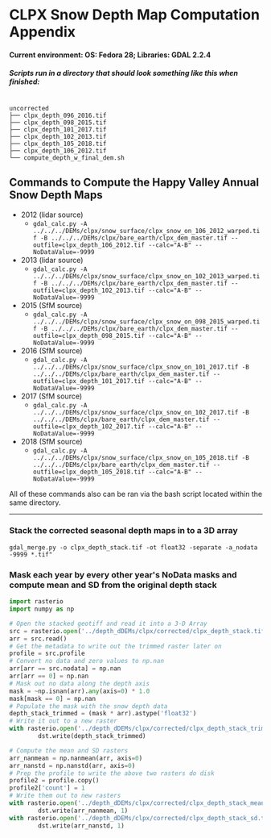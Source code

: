# CLPX Snow Depth Map Computation Appendix
#### Current environment: OS: Fedora 28; Libraries: GDAL 2.2.4
##### Scripts run in a directory that should look something like this when finished:

<pre><code>
uncorrected
├── clpx_depth_096_2016.tif
├── clpx_depth_098_2015.tif
├── clpx_depth_101_2017.tif
├── clpx_depth_102_2013.tif
├── clpx_depth_105_2018.tif
├── clpx_depth_106_2012.tif
└── compute_depth_w_final_dem.sh
</code></pre>

<div style="page-break-after: always;"></div>

## Commands to Compute the Happy Valley Annual Snow Depth Maps

  - 2012 (lidar source)
    - `gdal_calc.py -A ../../../DEMs/clpx/snow_surface/clpx_snow_on_106_2012_warped.tif -B ../../../DEMs/clpx/bare_earth/clpx_dem_master.tif --outfile=clpx_depth_106_2012.tif --calc="A-B" --NoDataValue=-9999`
  - 2013 (lidar source)
    - `gdal_calc.py -A ../../../DEMs/clpx/snow_surface/clpx_snow_on_102_2013_warped.tif -B ../../../DEMs/clpx/bare_earth/clpx_dem_master.tif --outfile=clpx_depth_102_2013.tif --calc="A-B" --NoDataValue=-9999`
  - 2015 (SfM source)
    - `gdal_calc.py -A ../../../DEMs/clpx/snow_surface/clpx_snow_on_098_2015_warped.tif -B ../../../DEMs/clpx/bare_earth/clpx_dem_master.tif --outfile=clpx_depth_098_2015.tif --calc="A-B" --NoDataValue=-9999`
  - 2016 (SfM source)
    - `gdal_calc.py -A ../../../DEMs/clpx/snow_surface/clpx_snow_on_101_2017.tif -B ../../../DEMs/clpx/bare_earth/clpx_dem_master.tif --outfile=clpx_depth_101_2017.tif --calc="A-B" --NoDataValue=-9999`
  - 2017 (SfM source)
    - `gdal_calc.py -A ../../../DEMs/clpx/snow_surface/clpx_snow_on_102_2017.tif -B ../../../DEMs/clpx/bare_earth/clpx_dem_master.tif --outfile=clpx_depth_102_2017.tif --calc="A-B" --NoDataValue=-9999`
  - 2018 (SfM source)
    - `gdal_calc.py -A ../../../DEMs/clpx/snow_surface/clpx_snow_on_105_2018.tif -B ../../../DEMs/clpx/bare_earth/clpx_dem_master.tif --outfile=clpx_depth_105_2018.tif --calc="A-B" --NoDataValue=-9999`

All of these commands also can be ran via the bash script located within the same directory.

***

<div style="page-break-after: always;"></div>

### Stack the corrected seasonal depth maps in to a 3D array
`gdal_merge.py -o clpx_depth_stack.tif -ot float32 -separate -a_nodata -9999 *.tif"`

### Mask each year by every other year's NoData masks and compute mean and SD from the original depth stack

```python
import rasterio
import numpy as np

# Open the stacked geotiff and read it into a 3-D Array
src = rasterio.open('../depth_dDEMs/clpx/corrected/clpx_depth_stack.tif')
arr = src.read()
# Get the metadata to write out the trimmed raster later on
profile = src.profile
# Convert no data and zero values to np.nan
arr[arr == src.nodata] = np.nan
arr[arr == 0] = np.nan
# Mask out no data along the depth axis
mask = ~np.isnan(arr).any(axis=0) * 1.0
mask[mask == 0] = np.nan
# Populate the mask with the snow depth data
depth_stack_trimmed = (mask * arr).astype('float32')
# Write it out to a new raster
with rasterio.open('../depth_dDEMs/clpx/corrected/clpx_depth_stack_trimmed.tif', 'w', **profile) as dst:
        dst.write(depth_stack_trimmed)

# Compute the mean and SD rasters
arr_nanmean = np.nanmean(arr, axis=0)
arr_nanstd = np.nanstd(arr, axis=0)
# Prep the profile to write the above two rasters do disk
profile2 = profile.copy()
profile2['count'] = 1
# Write them out to new rasters
with rasterio.open('../depth_dDEMs/clpx/corrected/clpx_depth_stack_mean.tif', 'w', **profile2) as dst:
        dst.write(arr_nanmean, 1)
with rasterio.open('../depth_dDEMs/clpx/corrected/clpx_depth_stack_sd.tif', 'w', **profile2) as dst:
        dst.write(arr_nanstd, 1)
```
